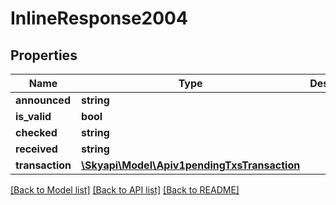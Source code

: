 # InlineResponse2004

## Properties
Name | Type | Description | Notes
------------ | ------------- | ------------- | -------------
**announced** | **string** |  | [optional] 
**is_valid** | **bool** |  | [optional] 
**checked** | **string** |  | [optional] 
**received** | **string** |  | [optional] 
**transaction** | [**\Skyapi\Model\Apiv1pendingTxsTransaction**](Apiv1pendingTxsTransaction.md) |  | [optional] 

[[Back to Model list]](../README.md#documentation-for-models) [[Back to API list]](../README.md#documentation-for-api-endpoints) [[Back to README]](../README.md)


